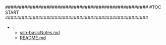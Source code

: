 



####################################################
#TOC START
####################################################
* .
    * [ssh-basicNotes.md](.\ssh-basicNotes.md)
    * [README.md](.\README.md)
